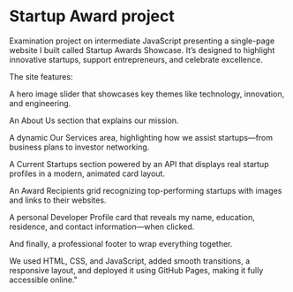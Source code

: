 # Startup Award project
 Examination project on intermediate JavaScript
 presenting a single-page website I built called Startup Awards Showcase. It’s designed to highlight innovative startups, support entrepreneurs, and celebrate excellence.

The site features:

A hero image slider that showcases key themes like technology, innovation, and engineering.

An About Us section that explains our mission.

A dynamic Our Services area, highlighting how we assist startups—from business plans to investor networking.

A Current Startups section powered by an API that displays real startup profiles in a modern, animated card layout.

An Award Recipients grid recognizing top-performing startups with images and links to their websites.

A personal Developer Profile card that reveals my name, education, residence, and contact information—when clicked.

And finally, a professional footer to wrap everything together.

We used HTML, CSS, and JavaScript, added smooth transitions, a responsive layout, and deployed it using GitHub Pages, making it fully accessible online."
